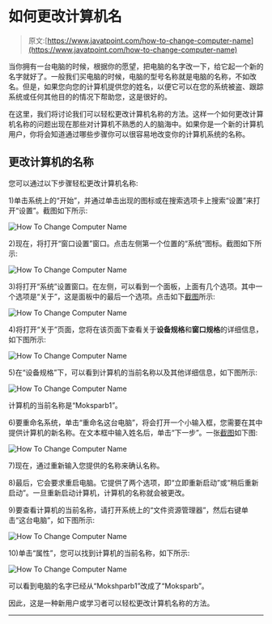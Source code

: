 # 如何更改计算机名

> 原文:[https://www.javatpoint.com/how-to-change-computer-name](https://www.javatpoint.com/how-to-change-computer-name)

当你拥有一台电脑的时候，根据你的愿望，把电脑的名字改一下，给它起一个新的名字就好了。一般我们买电脑的时候，电脑的型号名称就是电脑的名称，不如改名。但是，如果您向您的计算机提供您的姓名，以便它可以在您的系统被盗、跟踪系统或任何其他目的的情况下帮助您，这是很好的。

在这里，我们将讨论我们可以轻松更改计算机名称的方法。这样一个如何更改计算机名称的问题出现在那些对计算机不熟悉的人的脑海中。如果你是一个新的计算机用户，你将会知道通过哪些步骤你可以很容易地改变你的计算机系统的名称。

## 更改计算机的名称

您可以通过以下步骤轻松更改计算机名称:

1)单击系统上的“开始”，并通过单击出现的图标或在搜索选项卡上搜索“设置”来打开“设置”。截图如下所示:

![How To Change Computer Name](../Images/d3d7b2604a23663c3d05fb63bd347048.png)

2)现在，将打开“窗口设置”窗口。点击左侧第一个位置的“系统”图标。截图如下所示:

![How To Change Computer Name](../Images/981cf2924352aee7d0d4dd7f1b41c3cb.png)

3)将打开“系统”设置窗口。在左侧，可以看到一个面板，上面有几个选项。其中一个选项是“关于”，这是面板中的最后一个选项。点击如下[截图](https://www.javatpoint.com/how-to-take-a-screenshot-on-windows)所示:

![How To Change Computer Name](../Images/82e5fcf647006f33a5edc31edd0aa0c4.png)

4)将打开“关于”页面，您将在该页面下查看关于**设备规格**和**窗口规格**的详细信息，如下图所示:

![How To Change Computer Name](../Images/d829f4ffb39035343f4b8a3ba72126c3.png)

5)在“设备规格”下，可以看到计算机的当前名称以及其他详细信息，如下图所示:

![How To Change Computer Name](../Images/0f00021f6659e35ece69c5a3f66db632.png)

计算机的当前名称是“Moksparb1”。

6)要重命名系统，单击“重命名这台电脑”，将会打开一个小输入框，您需要在其中提供计算机的新名称。在文本框中输入姓名后，单击“下一步”。一张[截图](https://www.javatpoint.com/how-to-take-a-screenshot)如下图:

![How To Change Computer Name](../Images/223a80251fd2253cc5a21b0f427c3c63.png)

7)现在，通过重新输入您提供的名称来确认名称。

8)最后，它会要求重启电脑。它提供了两个选项，即“立即重新启动”或“稍后重新启动”。一旦重新启动计算机，计算机的名称就会被更改。

9)要查看计算机的当前名称，请打开系统上的“文件资源管理器”，然后右键单击“这台电脑”，如下图所示:

![How To Change Computer Name](../Images/fe4a1ec9fe33560adab7debcb5966907.png)

10)单击“属性”，您可以找到计算机的当前名称，如下所示:

![How To Change Computer Name](../Images/0fc160cfdd470a1c79aa32dae76b7930.png)

可以看到电脑的名字已经从“Mokshparb1”改成了“Moksparb”。

因此，这是一种新用户或学习者可以轻松更改计算机名称的方法。

* * *